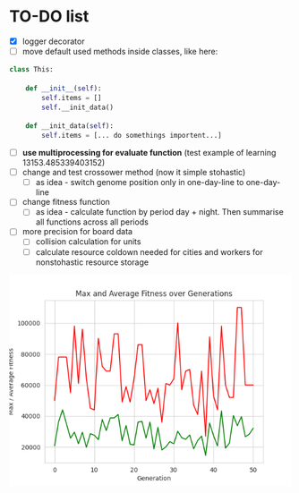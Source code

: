# TO-DO list

- [x] logger decorator
- [ ] move default used methods inside classes, like here:

```python
class This:

    def __init__(self):
        self.items = []
        self.__init_data()

    def __init_data(self):
        self.items = [... do somethings importent...]
```

- [ ] **use multiprocessing for evaluate function** (test example of learning 13153.485339403152)
- [ ] change and test crossower method (now it simple stohastic)
  - [ ] as idea - switch genome position only in one-day-line to one-day-line
- [ ] change fitness function
  - [ ] as idea - calculate function by period day + night. Then summarise all functions across all periods
- [ ] more precision for board data
  - [ ] collision calculation for units
  - [ ] calculate resource coldown needed for cities and workers for nonstohastic resource storage

![evolution](images/evolution.png)
